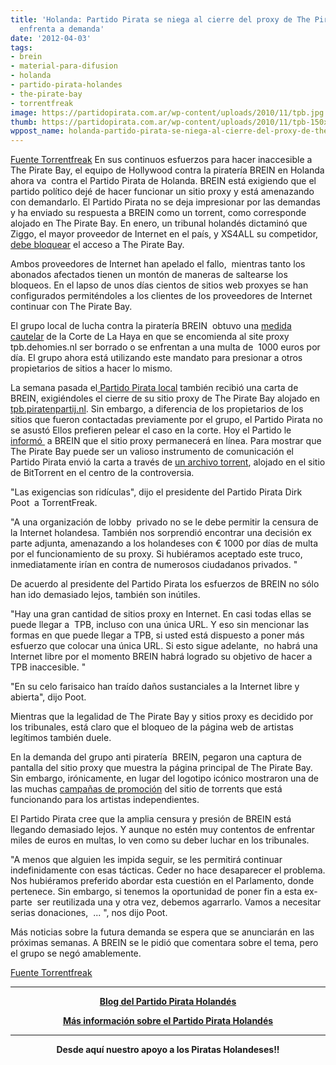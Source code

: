```yaml
---
title: 'Holanda: Partido Pirata se niega al cierre del proxy de The Pirate Bay y se
  enfrenta a demanda'
date: '2012-04-03'
tags:
- brein
- material-para-difusion
- holanda
- partido-pirata-holandes
- the-pirate-bay
- torrentfreak
image: https://partidopirata.com.ar/wp-content/uploads/2010/11/tpb.jpg
thumb: https://partidopirata.com.ar/wp-content/uploads/2010/11/tpb-150x150.jpg
wppost_name: holanda-partido-pirata-se-niega-al-cierre-del-proxy-de-the-pirate-bay-y-se-enfrenta-a-demanda
---
```


<a href="https://torrentfreak.com/pirate-party-refuses-to-shutdown-pirate-bay-proxy-faces-lawsuit-120403/" target="_blank">Fuente Torrentfreak</a>
En sus continuos esfuerzos para hacer inaccesible a The Pirate Bay, el equipo de Hollywood contra la piratería BREIN en Holanda ahora va  contra el Partido Pirata de Holanda. BREIN está exigiendo que el partido político dejé de hacer funcionar un sitio proxy y está amenazando con demandarlo. El Partido Pirata no se deja impresionar por las demandas y ha enviado su respuesta a BREIN como un torrent, como corresponde alojado en The Pirate Bay.
En enero, un tribunal holandés dictaminó que Ziggo, el mayor proveedor de Internet en el país, y XS4ALL su competidor, <a href="http://torrentfreak.com/dutch-isps-ordered-to-block-the-pirate-bay-120111/">debe bloquear</a> el acceso a The Pirate Bay.

Ambos proveedores de Internet han apelado el fallo,  mientras tanto los abonados afectados tienen un montón de maneras de saltearse los bloqueos. En el lapso de unos días cientos de sitios web proxyes se han configurados permiténdoles a los clientes de los proveedores de Internet continuar con The Pirate Bay.

El grupo local de lucha contra la piratería BREIN  obtuvo una <a href="http://torrentfreak.com/anti-piracy-group-shuts-down-pirate-bay-proxies-120322/">medida cautelar</a> de la Corte de La Haya en que se encomienda al site proxy tpb.dehomies.nl ser borrado o se enfrentan a una multa de  1000 euros por día. El grupo ahora está utilizando este mandato para presionar a otros propietarios de sitios a hacer lo mismo.

La semana pasada el<a href="http://en.wikipedia.org/wiki/Pirate_Party_of_the_Netherlands"> Partido Pirata local</a> también recibió una carta de BREIN, exigiéndoles el cierre de su sitio proxy de The Pirate Bay alojado en <a href="http://tpb.piratenpartij.nl/">tpb.piratenpartij.nl</a>. Sin embargo, a diferencia de los propietarios de los sitios que fueron contactadas previamente por el grupo, el Partido Pirata no se asustó Ellos prefieren pelear el caso en la corte.
Hoy el Partido le  <a href="http://depiratenpartij.wordpress.com/2012/04/03/de-1-april-grap-heeft-wel-lang-genoeg-geduurd-zo/">informó </a> a BREIN que el sitio proxy permanecerá en línea. Para mostrar que The Pirate Bay puede ser un valioso instrumento de comunicación el Partido Pirata envió la carta a través de <a href="https://thepiratebay.se/torrent/7154691">un archivo torrent</a>, alojado en el sitio de BitTorrent en el centro de la controversia.

"Las exigencias son ridículas", dijo el presidente del Partido Pirata Dirk Poot  a TorrentFreak.

"A una organización de lobby  privado no se le debe permitir la censura de  la Internet holandesa. También nos sorprendió encontrar una decisión ex parte adjunta, amenazando a los holandeses con € 1000 por días de multa por el funcionamiento de su proxy. Si hubiéramos aceptado este truco, inmediatamente irían en contra de numerosos ciudadanos privados. "

De acuerdo al presidente del Partido Pirata los esfuerzos de BREIN no sólo han ido demasiado lejos, también son inútiles.

"Hay una gran cantidad de sitios proxy en Internet. En casi todas ellas se puede llegar a  TPB, incluso con una única URL. Y eso sin mencionar las formas en que puede llegar a TPB, si usted está dispuesto a poner más esfuerzo que colocar una única URL. Si esto sigue adelante,  no habrá una Internet libre por el momento BREIN habrá logrado su objetivo de hacer a TPB inaccesible. "

"En su celo farisaico han traído daños sustanciales a la Internet libre y abierta", dijo Poot.

Mientras que la legalidad de The Pirate Bay y sitios proxy es decidido por  los tribunales, está claro que el bloqueo de la página web de artistas legítimos también duele.

En la demanda del grupo anti piratería  BREIN, pegaron una captura de pantalla del sitio proxy que muestra la página principal de The Pirate Bay. Sin embargo, irónicamente, en lugar del logotipo icónico mostraron una de las muchas <a href="http://torrentfreak.com/the-pirate-bay-launches-promo-platform-for-artists-120116/">campañas de promoción</a> del sitio de torrents que está funcionando para los artistas independientes.

El Partido Pirata cree que la amplia censura y presión de BREIN está llegando demasiado lejos. Y aunque no estén muy contentos de enfrentar miles de euros en multas, lo ven como su deber luchar en los tribunales.

"A menos que alguien les impida seguir, se les permitirá continuar indefinidamente con esas tácticas. Ceder no hace desaparecer el problema. Nos hubiéramos preferido abordar esta cuestión en el Parlamento, donde pertenece. Sin embargo, si tenemos la oportunidad de poner fin a esta ex-parte  ser reutilizada una y otra vez, debemos agarrarlo. Vamos a necesitar serias donaciones,  ... ", nos dijo Poot.

Más noticias sobre la futura demanda se espera que se anunciarán en las próximas semanas. A BREIN se le pidió que comentara sobre el tema, pero el grupo se negó amablemente.

<a href="https://torrentfreak.com/pirate-party-refuses-to-shutdown-pirate-bay-proxy-faces-lawsuit-120403/" target="_blank">Fuente Torrentfreak</a>

<hr />
<p style="text-align: center;"><strong><a href="https://depiratenpartij.wordpress.com/" target="_blank">Blog del Partido Pirata Holandés</a></strong></p>
<p style="text-align: center;"><strong><a href="https://en.wikipedia.org/wiki/Pirate_Party_of_the_Netherlands" target="_blank">Más información sobre el Partido Pirata Holandés</a>
</strong></p>


<hr />
<p style="text-align: center;"><strong>Desde aquí nuestro apoyo a los Piratas Holandeses!!</strong></p>
